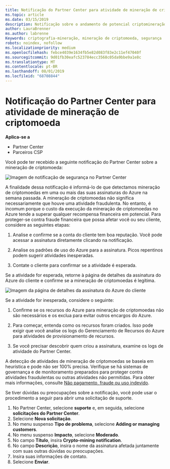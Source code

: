 ```yaml
---
title: Notificação do Partner Center para atividade de mineração de criptografia | Centro de parceiros
ms.topic: article
ms.date: 03/15/2019
description: Notificação sobre o andamento de potencial criptomineração.
author: LauraBrenner
ms.author: labrenne
Keywords: criptografia-mineração, mineração de criptomoeda, segurança
robots: noindex, nofollow
ms.localizationpriority: medium
ms.openlocfilehash: febce4039e1634fb5e82d083f83e2c11ef47040f
ms.sourcegitcommit: 9d01fb30eafc523784ecc3568c05da9bbe9a1e8c
ms.translationtype: MT
ms.contentlocale: pt-BR
ms.lasthandoff: 08/01/2019
ms.locfileid: "68708844"
---
```

# <a name="partner-center-notification-for-cryptocurrency-mining-activity"></a>Notificação do Partner Center para atividade de mineração de criptomoeda

**Aplica-se a**

-  Partner Center
-  Parceiros CSP

Você pode ter recebido a seguinte notificação do Partner Center sobre a mineração de criptomoeda:
 
![Imagem de notificação de segurança no Partner Center](images/crypto1.png)

A finalidade dessa notificação é informá-lo de que detectamos mineração de criptomoedas em uma ou mais das suas assinaturas do Azure na semana passada. A mineração de criptomoedas não significa necessariamente que houve uma atividade fraudulenta. No entanto, é incomum porque o custo da execução da mineração de criptomoedas no Azure tende a superar qualquer recompensa financeira em potencial. Para proteger-se contra fraude financeira que possa afetar você ou seu cliente, considere as seguintes etapas:

1.  Analise e confirme se a conta do cliente tem boa reputação. Você pode acessar a assinatura diretamente clicando na notificação.

2.  Analise os padrões de uso do Azure para a assinatura. Picos repentinos podem sugerir atividades inesperadas.

3.  Contate o cliente para confirmar se a atividade é esperada.

Se a atividade for esperada, retorne à página de detalhes da assinatura do Azure do cliente e confirme se a mineração de criptomoedas é legítima. 


![Imagem da página de detalhes da assinatura do Azure do cliente](images/crypto2.png)

Se a atividade for inesperada, considere o seguinte:

1.  Confirme se os recursos do Azure para mineração de criptomoedas não são necessários e os exclua para evitar outros encargos do Azure.

2.  Para começar, entenda como os recursos foram criados. Isso pode exigir que você analise os logs do Gerenciamento de Recursos do Azure para atividades de provisionamento de recursos.

3.  Se você precisar descobrir quem criou a assinatura, examine os logs de atividade do Partner Center.

A detecção de atividades de mineração de criptomoedas se baseia em heurística e pode não ser 100% precisa. Verifique se há sistemas de governança e de monitoramento preparados para proteger contra atividades fraudulentas ou outras atividades não permitidas. Para obter mais informações, consulte [Não pagamento, fraude ou uso indevido](https://docs.microsoft.com/partner-center/non-payment--fraud--or-misuse).

Se tiver dúvidas ou preocupações sobre a notificação, você pode usar o procedimento a seguir para abrir uma solicitação de suporte.

1.  No Partner Center, selecione **suporte** e, em seguida, selecione **solicitações do Partner Center**.
3.  Selecione **Nova solicitação**. 
4.  No menu suspenso **Tipo de problema**, selecione **Adding or managing customers**.
5.  No menu suspenso **Impacto**, selecione **Moderado**.
6.  No campo **Título**, insira **Crypto-mining notification**.
7.  No campo **Descrição**, insira o nome da assinatura afetada juntamente com suas outras dúvidas ou preocupações. 
8.  Insira suas informações de contato.
9.  Selecione **Enviar**.




